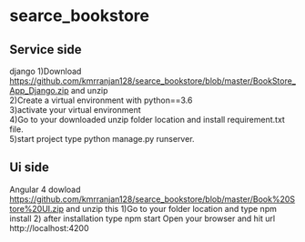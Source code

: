 # searce_bookstore

Service side
------------
django
1)Download  https://github.com/kmrranjan128/searce_bookstore/blob/master/BookStore_App_Django.zip and unzip <br/>
2)Create a virtual environment with python==3.6 <br/>
3)activate your virtual environment<br/>
4)Go to your downloaded unzip folder location and install requirement.txt file.<br/>
5)start project type python manage.py runserver.<br/>


Ui side
-------
Angular 4
dowload https://github.com/kmrranjan128/searce_bookstore/blob/master/Book%20Store%20UI.zip and unzip this 
1)Go to your folder location and type npm install 
2) after installation type npm start
Open your browser and hit url http://localhost:4200

